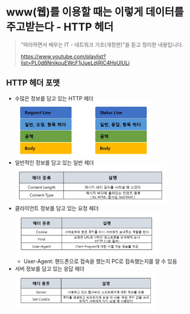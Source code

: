 # www(웹)를 이용할 때는 이렇게 데이터를 주고받는다 - HTTP 헤더

> "따라하면서 배우는 IT - 네트워크 기초(개정판)"을 듣고 정리한 내용입니다.
>
> https://www.youtube.com/playlist?list=PL0d8NnikouEWcF1jJueLdjRIC4HsUlULi

## HTTP 헤더 포맷
- 수많은 정보를 담고 있는 HTTP 헤더
<br><img src="./img/11_HTTP 헤더.PNG" height="150px">
- 일반적인 정보를 담고 있는 일반 헤더
<br><img src="./img/11_일반 헤더.PNG" height="100px">
- 클라이언트 정보를 담고 있는 요청 헤더
<br><img src="./img/11_요청 헤더.PNG" height="120px">
    - User-Agent: 핸드폰으로 접속을 했는지 PC로 접속했는지를 알 수 있음
- 서버 정보를 담고 있는 응답 헤더
<br><img src="./img/11_응답 헤더.PNG" height="100px">